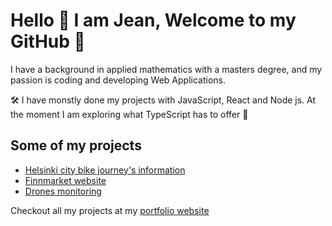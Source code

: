 # Hello :wave: I am Jean, Welcome to my GitHub :hugs:

I have a background in applied mathematics with a masters degree, and my passion is coding and developing Web Applications.

:hammer_and_wrench: I have monstly done my projects with JavaScript, React and Node js. At the moment I am exploring what TypeScript has to offer :slightly_smiling_face:

## Some of my projects

- [Helsinki city bike journey's information ](https://helsinki-city-bikes.netlify.app/)
- [Finnmarket website](https://finnmarket.fi)
- [Drones monitoring](https://reaktor-birdnest-frontend.onrender.com/)

Checkout all my projects at my [portfolio website](https://quiet-mochi-1a6334.netlify.app/)
